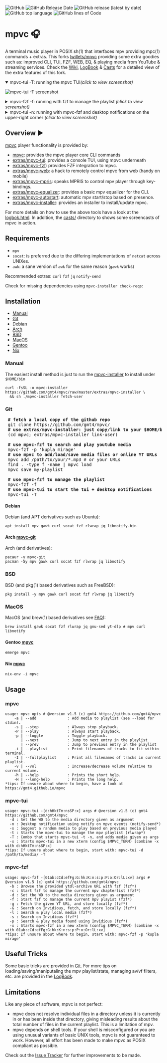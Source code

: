 ![GitHub](https://img.shields.io/github/license/gmt4/mpvc)
![GitHub Release Date](https://img.shields.io/github/release-date/gmt4/mpvc)
![GitHub release (latest by date)](https://img.shields.io/github/v/release/gmt4/mpvc)
![GitHub top language](https://img.shields.io/github/languages/top/gmt4/mpvc)
![GitHub lines of Code](https://sloc.xyz/github/gmt4/mpvc/?category=code)


# mpvc 🎧

A terminal music player in POSIX sh(1) that interfaces mpv providing mpc(1) commands + extras.
This forks [lwillets/mpvc](https://github.com/lwilletts/mpvc) providing some extra goodies such as: improved CLI, TUI, FZF, WEB, EQ, & playing media from YouTube & streaming services.
Check the [Wiki](../../wiki), [LogBook](https://gmt4.github.io/mpvc/logbook.html) & [Casts](https://gmt4.github.io/mpvc/casts/) for a detailed view of the extra features of this fork.

<details open>
<summary>mpvc-tui -T: running the mpvc TUI<i>(click to view screenshot)</i></summary>

![mpvc-tui -T screenshot](../../blob/master/docs/assets/mpvc-tui.png)
</details>

<details>
<summary>mpvc-fzf -f: running with fzf to manage the playlist <i>(click to view screenshot)</i></summary>
 
![mpvc-fzf screenshot](../../blob/master/docs/assets/mpvc-tui-arch.png)
</details>

<details>
<summary>mpvc-tui -n: running with mpvc-fzf and desktop notifications on the upper-right corner <i>(click to view screenshot)</i></summary>

![mpvc tui+fzf+notifications screenshot](../../blob/master/docs/assets/mpvc-tui-fzf.png)
</details> 


## Overview ▶️

[mpvc](https://github.com/gmt4/mpvc/) player functionality is provided by:

- [mpvc](../../blob/master/mpvc): provides the mpvc player core CLI commands
- [extras/mpvc-tui](../../blob/master/extras/mpvc-tui): provides a console TUI, using mpvc underneath
- [extras/mpvc-fzf](../../blob/master/extras/mpvc-fzf): provides FZF integration to mpvc.
- [extras/mpvc-web](../../blob/master/extras/mpvc-web): a hack to remotely control mpvc from web (handy on mobile)
- [extras/mpvc-mpris](../../blob/master/extras/mpvc-mpris): speaks MPRIS to control mpv player through key-bindings.
- [extras/mpvc-equalizer](../../blob/master/extras/mpvc-equalizer): provides a basic mpv equalizer for the CLI.
- [extras/mpvc-autostart](../../blob/master/extras/mpvc-autostart): automatic mpv start/stop based on presence.
- [extras/mpvc-installer](../../blob/master/extras/mpvc-installer): provides an installer to install/update mpvc.

For more details on how to use the above tools have a look at the [logbok.html](https://gmt4.github.io/mpvc/logbook.html).
In addition, the [casts/](https://gmt4.github.io/mpvc/casts/) directory to shows some screencasts of mpvc in action.

## Requirements

- `mpv`
- `socat`: is preferred due to the differing implementations of `netcat` across UNIXes.
- `awk`: a sane version of `awk` for the same reason (`gawk` works)

Recommended extras: `curl` `fzf` `jq` `notify-send`

Check for missing dependencies using `mpvc-installer check-reqs`:

## Installation

- [Manual](#manual)
- [Git](#git)
- [Debian](#debian)
- [Arch](#arch-mpvc-git)
- [BSD](#bsd)
- [MacOS](#macos)
- [Gentoo](#gentoo-mpvc)
- [Nix](#nix-mpvc)

  
### Manual

The easiest install method is just to run the [mpvc-installer](../../blob/master/extras/mpvc-installer) to install under `$HOME/bin`

```console
curl -fsSL -o mpvc-installer https://github.com/gmt4/mpvc/raw/master/extras/mpvc-installer \
  && sh ./mpvc-installer fetch-user
```

### Git

<pre>
 <b># fetch a local copy of the github repo</b>
 git clone https://github.com/gmt4/mpvc/
 <b># use extras/mpvc-installer: just copy/link to your $HOME/bin</b>
 (cd mpvc; extras/mpvc-installer link-user)

 <b># use mpvc-fzf to search and play youtube media</b>
 mpvc-fzf -p 'kupla mirage'
 <b># use mpvc to add/load/save media files or online YT URLs</b>
 mpvc add /path/to/your/*.mp3 # or your URLs
 find . -type f -name | mpvc load
 mpvc save my-playlist

 <b># use mpvc-fzf to manage the playlist</b>
 mpvc-fzf -f
 <b># use mpvc-tui to start the tui + desktop notifications</b>
 mpvc-tui -T
</pre>

#### Debian

Debian (and APT derivatives such as Ubuntu):

```console
apt install mpv gawk curl socat fzf rlwrap jq libnotify-bin
```

#### Arch [mpvc-git](https://aur.archlinux.org/packages/mpvc-git)

Arch (and derivatives):

```console
pacaur -y mpvc-git
pacman -Sy mpv gawk curl socat fzf rlwrap jq libnotify
````

### BSD

BSD (and pkg(1) based derivatives such as FreeBSD):

```console
pkg install -y mpv gawk curl socat fzf rlwrap jq libnotify
```

### MacOS

MacOS (and brew(1) based derivatives see [FAQ](../../wiki/FAQ)):

```console
brew install gawk socat fzf rlwrap jq gnu-sed yt-dlp # mpv curl libnotify
```

#### Gentoo [mpvc](https://gitlab.com/xy2_/osman)

```console
emerge mpvc
``` 

#### Nix [mpvc](http://github.com/nixos/nixpkgs/tree/master/pkgs/applications/misc/mpvc)

```console
nix-env -i mpvc
```

## Usage

### mpvc

```console
usage: mpvc opts # @version v1.5 (c) gmt4 https://github.com/gmt4/mpvc
    -a | --add              : Add media to playlist (see --load for stdin).
    -s | --stop             : Always stop playback.
    -P | --play             : Always start playback.
    -p | --toggle           : Toggle playback.
       | --next             : Jump to next entry in the playlist
       | --prev             : Jump to previous entry in the playlist
    -i | --playlist         : Print filenames of tracks to fit within terminal.
    -I | --fullplaylist     : Print all filenames of tracks in current playlist.
    -v | --vol              : Increase/decrease volume relative to current volume.
    -h | --help             : Prints the short help.
    -H | --long-help        : Prints the long help.
*tips: If unsure about where to begin, have a look at https://gmt4.github.io/mpvc
```

### mpvc-tui

```console
usage: mpvc-tui -[d:hHktTm:nsSP:x] args # @version v1.5 (c) gmt4 https://github.com/gmt4/mpvc
  -d : Set the WD to the media directory given as argument
  -n : Desktop notification using notify on mpvc events (notify-send*)
  -s : Suggest a random media to play based on previous media played
  -t : Starts the mpvc-tui to manage the mpv playlist (rlwrap*)
  -T : Combo that starts mpvc-tui -t -n, and adds media given as args
  -x : Starts mpvc-tui in a new xterm (config $MPVC_TERM) [combine -x with d:hHktTm:nsSP:x]
*tips: If unsure about where to begin, start with: mpvc-tui -d /path/to/media/ -T
````

### mpvc-fzf

```console
usage: mpvc-fzf -[01ab:cCd:efFg:G:hk:K:n:s:p:P:o:Or:lL:xv] args # @version v1.5 (c) gmt4 https://github.com/gmt4/mpvc
  -b : Browse the provided ytdl-archive URL with fzf (fzf*)
  -c : Start fzf to manage the current mpv chapterlist (fzf*)
  -d : Set the WD to the media directory given as argument
  -f : Start fzf to manage the current mpv playist (fzf*)
  -g : Fetch the given YT URL, and store locally (fzf*)
  -G : Search on Invidious, fetch, and store locally (fzf*)
  -l : Search & play local media (fzf*)
  -s : Search on Invidious (fzf*)
  -p : Search & play media found using Invidious (fzf*)
  -x : Starts mpvc-fzf in a new xterm (config $MPVC_TERM) [combine -x with 01ab:cCd:efFg:G:hk:K:n:s:p:P:o:Or:lL:xv]
*tips: If unsure about where to begin, start with: mpvc-fzf -p 'kupla mirage'
```

## Useful Tricks

Some basic tricks are provided in [Git](#git). For more tips on loading/saving/maniputaling the mpv playlist/state, managing av/vf filters, etc. are provided in the [LogBook](https://gmt4.github.io/mpvc/logbook.html).

## Limitations

Like any piece of software, mpvc is not perfect:

- mpvc does not resolve individual files in a directory unless it is
  currently in or has been inside that directory, giving misleading results about
  the total number of files in the current playlist. This is a limitation of mpv.
- mpvc depends on shell tools. If your shell is misconfigured or you are using
  unusual variants of basic UNIX tools, mpvc is not guaranteed to work. However,
  all effort has been made to make mpvc as POSIX compliant as possible.

Check out the [Issue Tracker](../../issues) for further improvements to be made.
